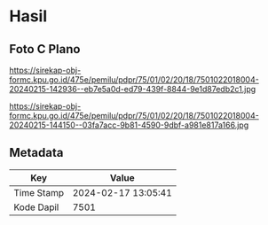 # Hasil

## Foto C Plano

https://sirekap-obj-formc.kpu.go.id/475e/pemilu/pdpr/75/01/02/20/18/7501022018004-20240215-142936--eb7e5a0d-ed79-439f-8844-9e1d87edb2c1.jpg

https://sirekap-obj-formc.kpu.go.id/475e/pemilu/pdpr/75/01/02/20/18/7501022018004-20240215-144150--03fa7acc-9b81-4590-9dbf-a981e817a166.jpg


## Metadata

| Key        | Value               |
| ---------- | ------------------- |
| Time Stamp | 2024-02-17 13:05:41 |
| Kode Dapil | 7501                |



